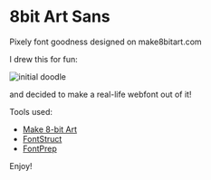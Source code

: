 # 8bit Art Sans

Pixely font goodness designed on make8bitart.com

I drew this for fun:

![initial doodle](http://i.imgur.com/XqTCtXb.png)

and decided to make a real-life webfont out of it!

Tools used:
* [Make 8-bit Art](http://make8bitart.com)
* [FontStruct](http://fontstruct.com)
* [FontPrep](http://fontprep.com/)

Enjoy!

